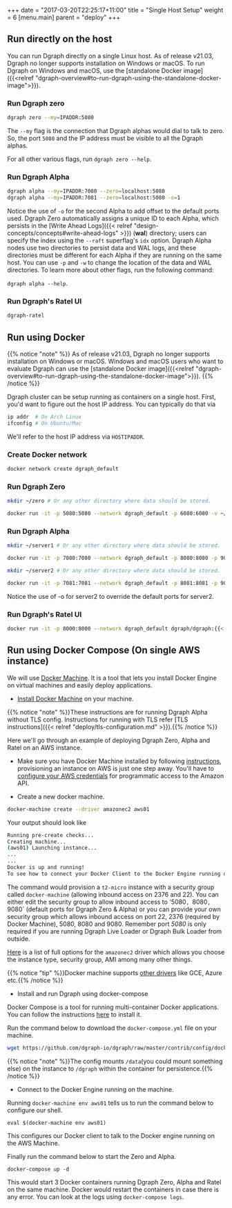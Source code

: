 +++
date = "2017-03-20T22:25:17+11:00"
title = "Single Host Setup"
weight = 6
[menu.main]
    parent = "deploy"
+++

## Run directly on the host

You can run Dgraph directly on a single Linux host. As of release v21.03, Dgraph
no longer supports installation on Windows or macOS. To run Dgraph on Windows
and macOS, use the [standalone Docker image]({{<relref "dgraph-overview#to-run-dgraph-using-the-standalone-docker-image">}}).

### Run Dgraph zero

```sh
dgraph zero --my=IPADDR:5080
```
The `--my` flag is the connection that Dgraph alphas would dial to talk to
zero. So, the port `5080` and the IP address must be visible to all the Dgraph alphas.

For all other various flags, run `dgraph zero --help`.

### Run Dgraph Alpha

```sh
dgraph alpha --my=IPADDR:7080 --zero=localhost:5080
dgraph alpha --my=IPADDR:7081 --zero=localhost:5080 -o=1
```

Notice the use of `-o` for the second Alpha to add offset to the default ports used. Dgraph Zero automatically assigns a unique ID to each Alpha, which persists in the [Write Ahead Logs]({{< relref "design-concepts/concepts#write-ahead-logs" >}}) (**wal**) directory; users can specify the index using the `--raft` superflag's `idx` option. 
Dgraph Alpha nodes use two directories to persist data and WAL logs, and these
directories must be different for each Alpha if they are running on the same
host. You can use `-p` and `-w` to change the location of the data and WAL directories.
To learn more about other flags, run the following command:

`dgraph alpha --help`.

### Run Dgraph's Ratel UI

```sh
dgraph-ratel
```

## Run using Docker

{{% notice "note" %}}
As of release v21.03, Dgraph no longer supports installation on Windows or macOS.
Windows and macOS users who want to evaluate Dgraph can use the [standalone Docker image]({{<relref "dgraph-overview#to-run-dgraph-using-the-standalone-docker-image">}}).
{{% /notice %}}

Dgraph cluster can be setup running as containers on a single host. First, you'd want to figure out the host IP address. You can typically do that via

```sh
ip addr  # On Arch Linux
ifconfig # On Ubuntu/Mac
```
We'll refer to the host IP address via `HOSTIPADDR`.

### Create Docker network

```sh
docker network create dgraph_default
```

### Run Dgraph Zero

```sh
mkdir ~/zero # Or any other directory where data should be stored.

docker run -it -p 5080:5080 --network dgraph_default -p 6080:6080 -v ~/zero:/dgraph dgraph/dgraph:{{< version >}} dgraph zero --my=HOSTIPADDR:5080
```

### Run Dgraph Alpha
```sh
mkdir ~/server1 # Or any other directory where data should be stored.

docker run -it -p 7080:7080 --network dgraph_default -p 8080:8080 -p 9080:9080 -v ~/server1:/dgraph dgraph/dgraph:{{< version >}} dgraph alpha --zero=HOSTIPADDR:5080 --my=HOSTIPADDR:7080
```
```sh
mkdir ~/server2 # Or any other directory where data should be stored.

docker run -it -p 7081:7081 --network dgraph_default -p 8081:8081 -p 9081:9081 -v ~/server2:/dgraph dgraph/dgraph:{{< version >}} dgraph alpha --zero=HOSTIPADDR:5080 --my=HOSTIPADDR:7081  -o=1
```
Notice the use of -o for server2 to override the default ports for server2.

### Run Dgraph's Ratel UI
```sh
docker run -it -p 8000:8000 --network dgraph_default dgraph/dgraph:{{< version >}} dgraph-ratel
```

## Run using Docker Compose (On single AWS instance)

We will use [Docker Machine](https://docs.docker.com/machine/overview/). It is a tool that lets you install Docker Engine on virtual machines and easily deploy applications.

* [Install Docker Machine](https://docs.docker.com/machine/install-machine/) on your machine.

{{% notice "note" %}}These instructions are for running Dgraph Alpha without TLS config.
Instructions for running with TLS refer [TLS instructions]({{< relref "deploy/tls-configuration.md" >}}).{{% /notice %}}

Here we'll go through an example of deploying Dgraph Zero, Alpha and Ratel on an AWS instance.

* Make sure you have Docker Machine installed by following [instructions](https://docs.docker.com/machine/install-machine/), provisioning an instance on AWS is just one step away. You'll have to [configure your AWS credentials](http://docs.aws.amazon.com/sdk-for-java/v1/developer-guide/setup-credentials.html) for programmatic access to the Amazon API.

* Create a new docker machine.

```sh
docker-machine create --driver amazonec2 aws01
```

Your output should look like

```sh
Running pre-create checks...
Creating machine...
(aws01) Launching instance...
...
...
Docker is up and running!
To see how to connect your Docker Client to the Docker Engine running on this virtual machine, run: docker-machine env aws01
```

The command would provision a `t2-micro` instance with a security group called `docker-machine`
(allowing inbound access on 2376 and 22). You can either edit the security group to allow inbound access to '5080`, `8080`, `9080` (default ports for Dgraph Zero & Alpha) or you can provide your own security
group which allows inbound access on port 22, 2376 (required by Docker Machine), 5080, 8080 and 9080. Remember port *5080* is only required if you are running Dgraph Live Loader or Dgraph Bulk Loader from outside.

[Here](https://docs.docker.com/machine/drivers/aws/#options) is a list of full options for the `amazonec2` driver which allows you choose the instance type, security group, AMI among many other things.

{{% notice "tip" %}}Docker machine supports [other drivers](https://docs.docker.com/machine/drivers/gce/) like GCE, Azure etc.{{% /notice %}}

* Install and run Dgraph using docker-compose

Docker Compose is a tool for running multi-container Docker applications. You can follow the
instructions [here](https://docs.docker.com/compose/install/) to install it.

Run the command below to download the `docker-compose.yml` file on your machine.

```sh
wget https://github.com/dgraph-io/dgraph/raw/master/contrib/config/docker/docker-compose.yml
```

{{% notice "note" %}}The config mounts `/data`(you could mount something else) on the instance to `/dgraph` within the
container for persistence.{{% /notice %}}

* Connect to the Docker Engine running on the machine.

Running `docker-machine env aws01` tells us to run the command below to configure
our shell.
```
eval $(docker-machine env aws01)
```
This configures our Docker client to talk to the Docker engine running on the AWS Machine.

Finally run the command below to start the Zero and Alpha.
```
docker-compose up -d
```
This would start 3 Docker containers running Dgraph Zero, Alpha and Ratel on the same machine. Docker would restart the containers in case there is any error.
You can look at the logs using `docker-compose logs`.
